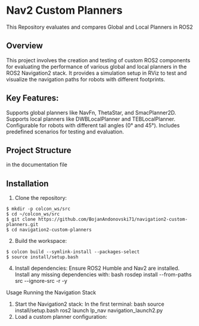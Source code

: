 # Nav2 Custom Planners
This Repository evaluates and compares Global and Local Planners in ROS2

## Overview
This project involves the creation and testing of custom ROS2 components for evaluating the performance of various global and local planners in the ROS2 Navigation2 stack. It provides a simulation setup in RViz to test and visualize the navigation paths for robots with different footprints.

## Key Features:

Supports global planners like NavFn, ThetaStar, and SmacPlanner2D.
Supports local planners like DWBLocalPlanner and TEBLocalPlanner.
Configurable for robots with different tail angles (0° and 45°).
Includes predefined scenarios for testing and evaluation.

## Project Structure
in the documentation file

## Installation
1. Clone the repository:
```
$ mkdir -p colcon_ws/src
$ cd ~/colcon_ws/src
$ git clone https://github.com/BojanAndonovski71/navigation2-custom-planners.git
$ cd navigation2-custom-planners
```
2. Build the workspace:
```
$ colcon build --symlink-install --packages-select
$ source install/setup.bash
```
4. Install dependencies:
  Ensure ROS2 Humble and Nav2 are installed.
  Install any missing dependencies with:
bash
rosdep install --from-paths src --ignore-src -r -y

Usage
Running the Navigation Stack
  1. Start the Navigation2 stack:
    In the first terminal:
bash
source install/setup.bash
ros2 launch lp_nav navigation_launch2.py
  2. Load a custom planner configuration:



